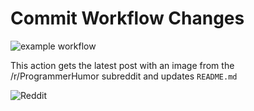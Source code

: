 # Commit Workflow Changes

![example workflow](https://github.com/d3code/github-action-commit-workflow-changes/actions/workflows/action.yaml/badge.svg)

This action gets the latest post with an image from the /r/ProgrammerHumor subreddit and updates `README.md`

![Reddit](https://i.redd.it/5izq2xc8j2xa1.jpg)
